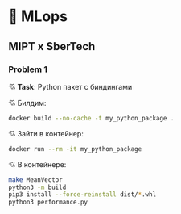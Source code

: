 # 💫 MLops
## MIPT x SberTech
### Problem 1
💘 **Task**: Python пакет с биндингами

💘 Билдим:
```bash
docker build --no-cache -t my_python_package .
```

💘 Зайти в контейнер:
```bash
docker run --rm -it my_python_package 
```

💘 В контейнере:
```bash
make MeanVector
python3 -m build
pip3 install --force-reinstall dist/*.whl
python3 performance.py
```